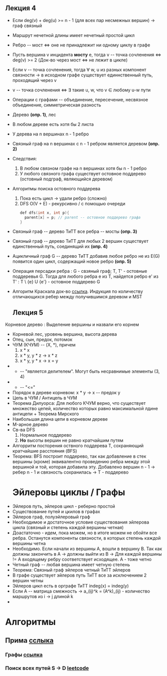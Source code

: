 

## Лекция 4
- Если deg(v) + deg(u) >= n - 1 (для всех пар несмежных вершин) -> граф связный
- Маршрут нечетной длины имеет нечетный простой цикл
- Ребро -- мост <=> оне не принадлежит ни одному циклу в графе
- Пусть вершина v инцидента **мосту** e, тогда v -- точка сочленения <=> deg(v) >= 2 (Док-во через мост <=> не лежит в цикле)
- Если v -- точка сочленения, тогда $\forall$ w, u из разных компонент связности -> в исходном графе существует единнственный путь, проходящий через v
- v -- точка сочленения <=> $\exists$ такие u, w, что v $\in$ любому u-w пути
- Операции с графами -- объединение, пересечение, несвязное объединение, симметрическая разность
- Дерево **(опр. 1)**, лес
- В любом дереве есть хотя бы 2 листа
- У дерева на n вершинах n - 1 ребро
- Связный граф на n вершинах с n - 1 ребром является деревом **(опр. 2)**
- Следствия:
  1) В любом связном графе на n вершинах хотя бы n - 1 ребро
  2) У любого связного графа существует остовное поддерево (остовный подграф, являющийся деревом)
- Алгоритмы поиска остовного поддерева
  1) Пока есть цикл -> удали ребро (сложно)
  2) DFS O(V + E) - рекурсивно / с помощью очереди
     ```c++
     def dfs(int x, int p){
       parent[x] = p; // parent -- остовное поддерево графа
     }
     ```
- Связный граф -- дерево ТиТТ все ребра -- мосты **(опр. 3)**
- Связный граф -- дерево ТиТТ для любых 2 вершин существует единственный путь, соединящий их **(опр. 4)**
- Ацикличный граф G -- дерево ТиТТ добавив любое ребро не из E(G) появится один цикл, содержащий новое ребро **(опр. 5)**
- Операция персадки ребра
  : G - свзяный граф; T, T' - остовные поддеревья G. Тогда для любого ребра e из T, найдется ребро e' из T' :
  T \ {e} U {e'} - остовное поддерево G
- Алгоритм Краскала док-во [ссылка](http://people.qc.cuny.edu/faculty/christopher.hanusa/courses/634sp12/Documents/KruskalProof.pdf). Индукция по количеству отличающихся ребер между получившимся деревом и MST

  ## Лекция 5
Корневое дерево
: Выделение вершины и назвали его корнем
- Корневой лес, уровень вершина, высота дерева
- Отец, сын, предок, потомок
- ЧУМ (КЧУМ) -- (X, *), причем
  1) x * x
  2) x * y, y * z -> x * z
  3) x * y, y * x -> x = y
- * -- "является делителем". Могут быть несравнимые элементы (3, 4) 
- * -- "<="
- Порядок в дереве корневом: x * y -> x -- предок y
- Цепь в ЧУМ / Антицепь в ЧУМ 
- Теорема Дилуорса: Для любого КЧУМ верно, что существует множество цепей, количество которых равно максимальной лдине антицепи + Теорема Мирского
- Наибольшая длина цепи в корневом дереве
- M-арное дерево
- Св-ва DFS
  1) Нормальное поддерево
  2) **Но** высоты вершин не равно кратчайшим путям
- Алгорритм посторения оствного поддерева T, сохраняющий кратчайшие расстояния (BFS)
- Теорема: BFS построит поддерево, так как добавление в стек вершины (кроме) эквивалентно проведению ребра между этой вершиной и той, которая добавила эту. Добавлено вершин n - 1 -> ребер n - 1 и связность сохранилась -> T - поддерево
  # Эйлеровы циклы / Графы
- Эйлеров путь, эйлеров цикл - реберно простой
- Существование путей и цкилов в графах
- Эйлеров граф, полуэйлеровый граф
- Необходимое и достаточное условие существования эйлерова цикла (связный и степень каждой вершины четная)
- Доастаточно - идем, пока можем, но в итоге можем не обойти все ребра. Останутся компоненты связности, в которых степень каждой вершины четна
- Необходимо. Если начали из вершины A, вошли в вершину B. Так как должны закончить в A -> должны выйти из B -> Для каждой вершины != A входящему ребру соответствует исходящее. A - тоже четно
- Четный граф -- любая вершина имеет четную степень
- Теорема: Связный граф эйлеров четный ТиТТ эйлеров
- В графе существует эйлеров путь ТиТТ все за исключением 2 вершин четны
- Эйлеров цикл есть в орграфе ТиТТ indeg(x) = indeg(y)
- Если A -- матрица смежность -> a_(ij)^k = (A^k)_(ij) - количество маршрутов из i -> j длиной k
- 

# Алгоритмы
## Прима [сслыка](https://neerc.ifmo.ru/wiki/index.php?title=Алгоритм_Прима)
### Графы [ссылка](https://iq.opengenus.org/list-of-graph-algorithms/)
### Поиск всех путей S -> D [leetcode](https://leetcode.com/problems/all-paths-from-source-to-target/submissions/)
